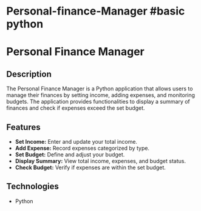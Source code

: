 # Personal-finance-Manager #basic python
# Personal Finance Manager

## Description
The Personal Finance Manager is a Python application that allows users to manage their finances by setting income, adding expenses, and monitoring budgets. The application provides functionalities to display a summary of finances and check if expenses exceed the set budget.

## Features
- **Set Income:** Enter and update your total income.
- **Add Expense:** Record expenses categorized by type.
- **Set Budget:** Define and adjust your budget.
- **Display Summary:** View total income, expenses, and budget status.
- **Check Budget:** Verify if expenses are within the set budget.

## Technologies
- Python


